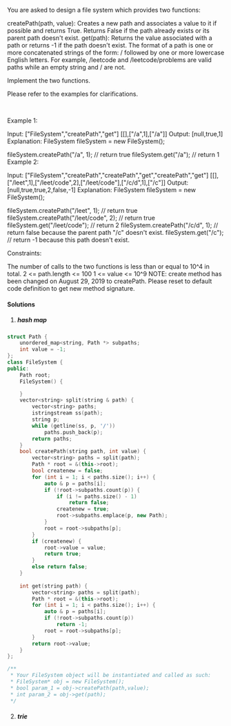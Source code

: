 You are asked to design a file system which provides two functions:

createPath(path, value): Creates a new path and associates a value to it if possible and returns True. Returns False if the path already exists or its parent path doesn't exist.
get(path): Returns the value associated with a path or returns -1 if the path doesn't exist.
The format of a path is one or more concatenated strings of the form: / followed by one or more lowercase English letters. For example, /leetcode and /leetcode/problems are valid paths while an empty string and / are not.

Implement the two functions.

Please refer to the examples for clarifications.

 

Example 1:

Input: 
["FileSystem","createPath","get"]
[[],["/a",1],["/a"]]
Output: 
[null,true,1]
Explanation: 
FileSystem fileSystem = new FileSystem();

fileSystem.createPath("/a", 1); // return true
fileSystem.get("/a"); // return 1
Example 2:

Input: 
["FileSystem","createPath","createPath","get","createPath","get"]
[[],["/leet",1],["/leet/code",2],["/leet/code"],["/c/d",1],["/c"]]
Output: 
[null,true,true,2,false,-1]
Explanation: 
FileSystem fileSystem = new FileSystem();

fileSystem.createPath("/leet", 1); // return true
fileSystem.createPath("/leet/code", 2); // return true
fileSystem.get("/leet/code"); // return 2
fileSystem.createPath("/c/d", 1); // return false because the parent path "/c" doesn't exist.
fileSystem.get("/c"); // return -1 because this path doesn't exist.
 

Constraints:

The number of calls to the two functions is less than or equal to 10^4 in total.
2 <= path.length <= 100
1 <= value <= 10^9
NOTE: create method has been changed on August 29, 2019 to createPath. Please reset to default code definition to get new method signature.

#### Solutions

1. ##### hash map

```c++
struct Path {
    unordered_map<string, Path *> subpaths;
    int value = -1;
};
class FileSystem {
public:
    Path root;
    FileSystem() {

    }
    vector<string> split(string & path) {
        vector<string> paths;
        istringstream ss(path);
        string p;
        while (getline(ss, p, '/'))
            paths.push_back(p);
        return paths;
    }
    bool createPath(string path, int value) {
        vector<string> paths = split(path);
        Path * root = &(this->root);
        bool createnew = false;
        for (int i = 1; i < paths.size(); i++) {
            auto & p = paths[i];
            if (!root->subpaths.count(p)) {
                if (i != paths.size() - 1)
                    return false;
                createnew = true;
                root->subpaths.emplace(p, new Path);
            }
            root = root->subpaths[p];
        }
        if (createnew) {
            root->value = value;
            return true;
        }
        else return false;
    }
    
    int get(string path) {
        vector<string> paths = split(path);
        Path * root = &(this->root);
        for (int i = 1; i < paths.size(); i++) {
            auto & p = paths[i];
            if (!root->subpaths.count(p))
                return -1;
            root = root->subpaths[p];
        }
        return root->value;
    }
};

/**
 * Your FileSystem object will be instantiated and called as such:
 * FileSystem* obj = new FileSystem();
 * bool param_1 = obj->createPath(path,value);
 * int param_2 = obj->get(path);
 */
```

2. ##### trie